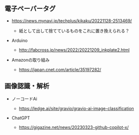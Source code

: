 ## 電子ペーパータグ

* https://news.mynavi.jp/techplus/kikaku/20221128-2513469/
  * 紙として出して捨てているものをこれに置き換えられる？

* Arduino
  * http://fabcross.jp/news/2022/20221209_inkplate2.html
 
* Amazonの取り組み
  * https://japan.cnet.com/article/35197282/

## 画像認識・解析

* ノーコードAi
  * https://ledge.ai/site/gravio/gravio-ai-image-classification

* ChatGPT
  * https://gigazine.net/news/20230323-github-copilot-x/
